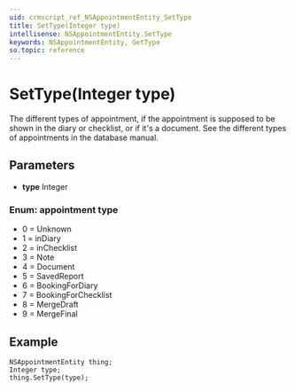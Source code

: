 ```yaml
---
uid: crmscript_ref_NSAppointmentEntity_SetType
title: SetType(Integer type)
intellisense: NSAppointmentEntity.SetType
keywords: NSAppointmentEntity, GetType
so.topic: reference
---
```


# SetType(Integer type)

The different types of appointment, if the appointment is supposed to be shown in the diary or checklist, or if it's a document. See the different types of appointments in the database manual.

## Parameters

* **type** Integer

### Enum: appointment type

* 0 = Unknown
* 1 = inDiary
* 2 = inChecklist
* 3 = Note
* 4 = Document
* 5 = SavedReport
* 6 = BookingForDiary
* 7 = BookingForChecklist
* 8 = MergeDraft
* 9 = MergeFinal

## Example

```crmscript
NSAppointmentEntity thing;
Integer type;
thing.SetType(type);
```
